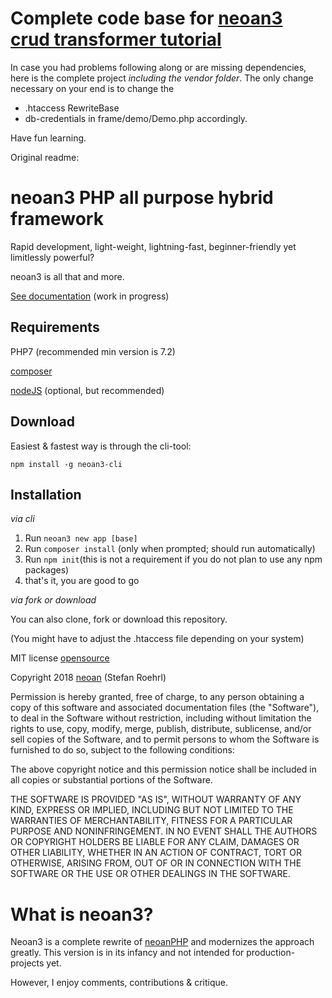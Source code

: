 # Complete code base for [neoan3 crud transformer tutorial](https://youtu.be/yFp2_SCXc9o)

In case you had problems following along or are missing dependencies, here is the complete project *including the vendor folder*.
The only change necessary on your end is to change the 
- .htaccess RewriteBase
- db-credentials in frame/demo/Demo.php 
 accordingly.

Have fun learning.

Original readme:

# neoan3 PHP all purpose hybrid framework

Rapid development, light-weight, lightning-fast, beginner-friendly yet limitlessly powerful? 

neoan3 is all that and more. 

[See documentation](http://neoan.us/neoan3docs/getting-started/) (work in progress)

## Requirements

PHP7 (recommended min version is 7.2)

[composer](https://getcomposer.org/)

[nodeJS](https://nodejs.org) (optional, but recommended)

## Download

Easiest & fastest way is through the cli-tool:

`npm install -g neoan3-cli`

## Installation

_via cli_

1. Run `neoan3 new app [base]`
2. Run `composer install` (only when prompted; should run automatically)
3. Run `npm init`(this is not a requirement if you do not plan to use any npm packages)
4. that's it, you are good to go

_via fork or download_

You can also clone, fork or download this repository. 

(You might have to adjust the .htaccess file depending on your system)


MIT license [opensource](https://opensource.org/licenses/MIT)

Copyright 2018 [neoan](http://neoan.us) (Stefan Roehrl) 

Permission is hereby granted, free of charge, to any person obtaining a copy of this software and associated documentation files (the "Software"), to deal in the Software without restriction, including without limitation the rights to use, copy, modify, merge, publish, distribute, sublicense, and/or sell copies of the Software, and to permit persons to whom the Software is furnished to do so, subject to the following conditions:

The above copyright notice and this permission notice shall be included in all copies or substantial portions of the Software.

THE SOFTWARE IS PROVIDED "AS IS", WITHOUT WARRANTY OF ANY KIND, EXPRESS OR IMPLIED, INCLUDING BUT NOT LIMITED TO THE WARRANTIES OF MERCHANTABILITY, FITNESS FOR A PARTICULAR PURPOSE AND NONINFRINGEMENT. IN NO EVENT SHALL THE AUTHORS OR COPYRIGHT HOLDERS BE LIABLE FOR ANY CLAIM, DAMAGES OR OTHER LIABILITY, WHETHER IN AN ACTION OF CONTRACT, TORT OR OTHERWISE, ARISING FROM, OUT OF OR IN CONNECTION WITH THE SOFTWARE OR THE USE OR OTHER DEALINGS IN THE SOFTWARE.

# What is neoan3?

Neoan3 is a complete rewrite of [neoanPHP](https://github.com/sroehrl/neoanPHP) and modernizes the approach greatly.
This version is in its infancy and not intended for production-projects yet.

However, I enjoy comments, contributions & critique.
